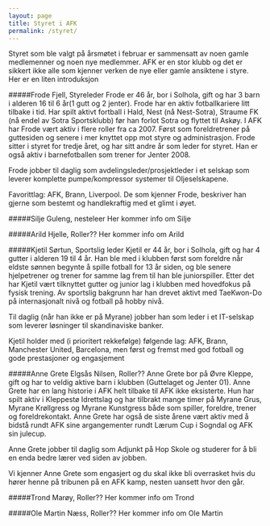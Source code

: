 ```yaml
---
layout: page
title: Styret i AFK
permalink: /styret/
---
```


Styret som ble valgt på årsmøtet i februar er sammensatt av noen gamle medlemenner og noen nye medlemmer. AFK er en stor klubb og det er sikkert ikke alle som kjenner verken de nye eller gamle ansiktene i styre. Her er en liten introduksjon


#####Frode Fjell, Styreleder
Frode er 46 år, bor i Solhola, gift og har 3 barn i alderen 16 til 6 år(1 gutt og 2 jenter). Frode har en aktiv fotballkariere litt tilbake i tid. Har spilt aktivt fortball i Hald, Nest (nå Nest-Sotra), Straume FK (nå endel av Sotra Sportsklubb) før han forlot Sotra og flyttet til Askøy. I AFK har Frode vært aktiv i flere roller fra ca 2007. Først som foreldretrener på guttesiden og senere i mer knyttet opp mot styre og administrasjon. Frode sitter i styret for tredje året, og har sitt andre år som leder for styret. Han er også aktiv i barnefotballen som trener for Jenter 2008.

Frode jobber til daglig som avdelingsleder/prosjektleder i et selskap som leverer komplette pumpe/kompressor systemer til Oljeselskapene.

Favorittlag: AFK, Brann, Liverpool. De som kjenner Frode, beskriver han gjerne som bestemt og handlekraftig med et glimt i øyet.


#####Silje Guleng, nesteleer
Her kommer info om Silje


#####Arild Hjelle, Roller??
Her kommer info om Arild


#####Kjetil Sørtun, Sportslig leder
Kjetil er 44 år, bor i Solhola, gift og har 4 gutter i alderen 19 til 4 år. Han ble med i klubben først som foreldre når eldste sønnen begynte å spille fotball for 13 år siden, og ble senere hjelpetrener og trener for samme lag frem til han ble juniorspiller. Etter det har Kjetil vært tilknyttet gutter og junior lag i klubben med hovedfokus på fysisk trening. Av sportslig bakgrunn har han drevet aktivt med TaeKwon-Do på internasjonalt nivå og fotball på hobby nivå. 

Til daglig (når han ikke er på Myrane) jobber han som leder i et IT-selskap som leverer løsninger til skandinaviske banker. 

Kjetil holder med (i prioritert rekkefølge) følgende lag: AFK, Brann, Manchester United, Barcelona, men først og fremst med god fotball og gode prestasjoner og engasjement

#####Anne Grete Elgsås Nilsen, Roller??
Anne Grete bor på Øvre Kleppe, gift og har to veldig aktive barn i klubben (Guttelaget og Jenter 01). Anne Grete har en lang historie i AFK helt tilbake til AFK ikke eksisterte. Hun har spilt aktiv i Kleppestø Idrettslag og har tilbrakt mange timer på Myrane Grus, Myrane Krøllgress og Myrane Kunstgress både som spiller, foreldre, trener og foreldrekontakt. Anne Grete har også de siste årene vært aktiv med å bidstå rundt AFK sine argangementer rundt Lærum Cup i Sogndal og AFK sin julecup.

Anne Grete jobber til daglig som Adjunkt på Hop Skole og studerer for å bli en enda bedre lærer ved siden av jobben.

Vi kjenner Anne Grete som engasjert og du skal ikke bli overrasket hvis du hører henne på tribunen på en AFK kamp, nesten uansett hvor den går.

#####Trond Marøy, Roller??
Her kommer info om Trond


#####Ole Martin Næss, Roller??
Her kommer info om Ole Martin

